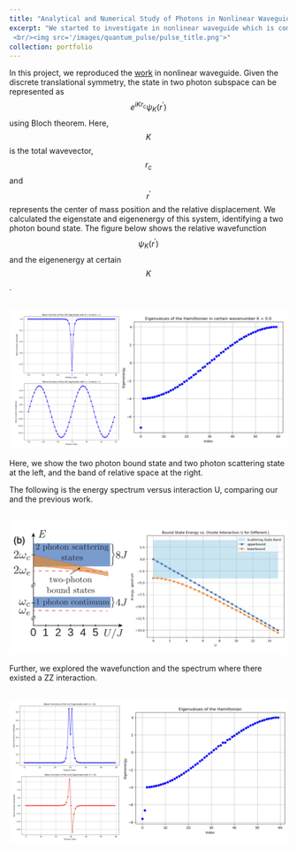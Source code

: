 ```yaml
---
title: "Analytical and Numerical Study of Photons in Nonlinear Waveguide"
excerpt: "We started to investigate in nonlinear waveguide which is composed of nonlinear coupled cavity array. Inspired by the previous work, we reproduce their calculations of two photons bound state. Further, we aimed to utilize this nonlinear interaction to generate driven-disspasive cat state and further explored entangled cat state.
 <br/><img src='/images/quantum_pulse/pulse_title.png'>"
collection: portfolio
---
```

In this project, we reproduced the [work](https://journals.aps.org/prl/abstract/10.1103/PhysRevLett.124.213601) in nonlinear waveguide. Given the discrete translational symmetry, the state in two photon subspace can be represented as $$e^{i K r_c} \psi_{K}(r^{\prime}) $$ using Bloch theorem. Here, $$K$$ is the total wavevector, $$r_c$$ and $$r^{\prime}$$ represents the center of mass position and the relative displacement. We calculated the eigenstate and eigenenergy of this system, identifying a two photon bound state. The figure below shows the relative wavefunction $$\psi_{K}(r^{\prime})$$ and the eigenenergy at certain $$K$$.

<br/><img src='/images/Nonlinear_wave/wavefunction_inner.png'>

Here, we show the two photon bound state and two photon scattering state at the left, and the band of relative space at the right.

The following is the energy spectrum versus interaction U, comparing our and the previous work.

<br/><img src='/images/Nonlinear_wave/spectrum.png'>

Further, we explored the wavefunction and the spectrum where there existed a ZZ interaction.

<br/><img src='/images/Nonlinear_wave/ZZ_interaction.png'>



